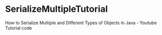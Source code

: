 # SerializeMultipleTutorial
How to Serialize Multiple and Different Types of Objects in Java - Youtube Tutorial code
